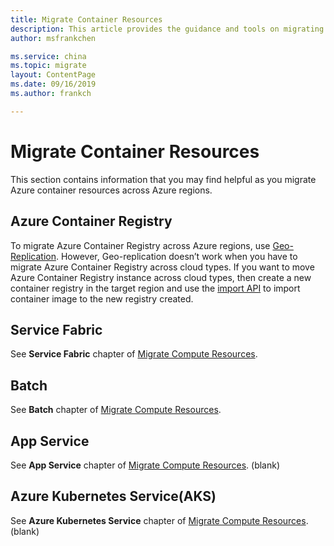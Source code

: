```yaml
---
title: Migrate Container Resources
description: This article provides the guidance and tools on migrating container resources.
author: msfrankchen

ms.service: china 
ms.topic: migrate
layout: ContentPage 
ms.date: 09/16/2019
ms.author: frankch

---
```



# Migrate Container Resources

This section contains information that you may find helpful as you migrate Azure container resources across Azure regions.

## Azure Container Registry

To migrate Azure Container Registry across Azure regions, use [Geo-Replication](https://docs.azure.cn/zh-cn/container-registry/container-registry-geo-replication). However, Geo-replication doesn’t work when you have to migrate Azure Container Registry across cloud types. If you want to move Azure Container Registry instance across cloud types, then create a new container registry in the target region and use the [import API](https://docs.azure.cn/container-registry/container-registry-import-images) to import container image to the new registry created.


## Service Fabric

See **Service Fabric** chapter of [Migrate Compute Resources](./china-migration-guidance-compute.md).

## Batch

See **Batch** chapter of [Migrate Compute Resources](./china-migration-guidance-compute.md).

## App Service

See **App Service** chapter of [Migrate Compute Resources](./china-migration-guidance-compute.md).
(blank)

## Azure Kubernetes Service(AKS)

See **Azure Kubernetes Service** chapter of [Migrate Compute Resources](./china-migration-guidance-compute.md).
(blank)


